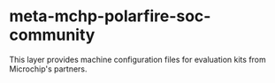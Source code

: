 # meta-mchp-polarfire-soc-community

This layer provides machine configuration files for evaluation
kits from Microchip's partners.
